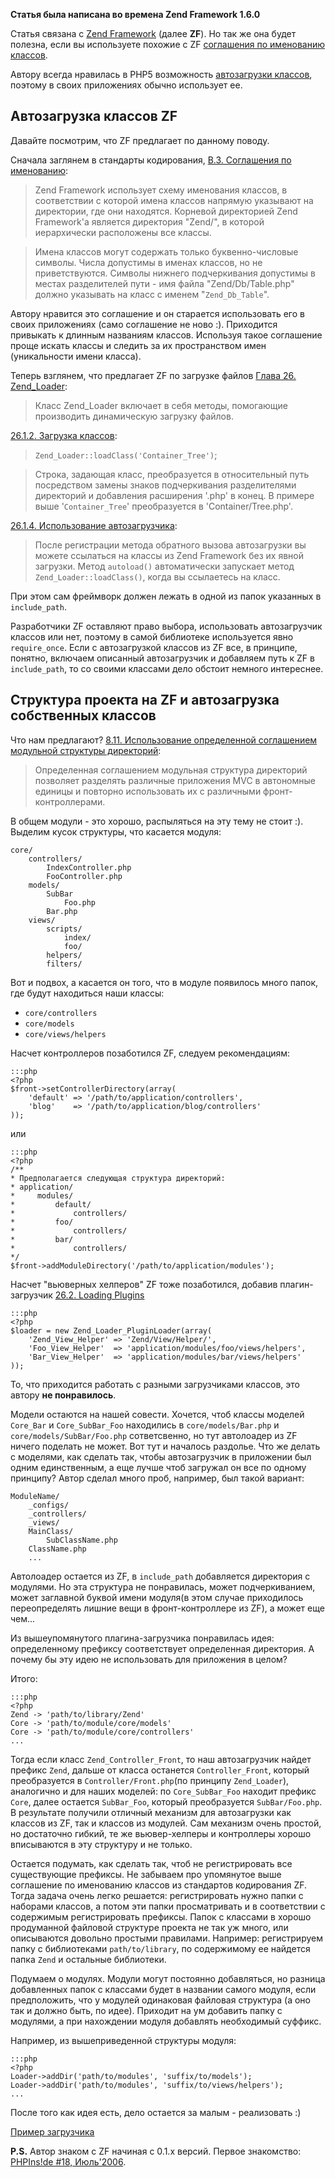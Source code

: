 **Статья была написана во времена Zend Framework 1.6.0**

Статья связана с [Zend Framework](http://framework.zend.com) (далее **ZF**). Но так же она будет полезна, если вы используете похожие с ZF [соглашения по именованию классов](http://framework.zend.com/manual/ru/coding-standard.naming-conventions.html).

<!--MORE-->

Автору всегда нравилась в PHP5 возможность [автозагрузки классов](http://php.net/autoload), поэтому в своих приложениях обычно использует ее.

Автозагрузка классов ZF
-------------------------
Давайте посмотрим, что ZF предлагает по данному поводу.

Сначала заглянем в стандарты кодирования, [B.3. Соглашения по именованию](http://framework.zend.com/manual/ru/coding-standard.naming-conventions.html):

>Zend Framework использует схему именования классов, в соответствии с которой имена классов напрямую указывают на директории, где они находятся. Корневой директорией Zend Framework'а является директория "Zend/", в которой иерархически расположены все классы.

>Имена классов могут содержать только буквенно-числовые символы. Числа допустимы в именах классов, но не приветствуются. Символы нижнего подчеркивания допустимы в местах разделителей пути - имя файла "Zend/Db/Table.php" должно указывать на класс с именем "`Zend_Db_Table`".

Автору нравится это соглашение и он старается использовать его в своих приложениях (само соглашение не ново :). Приходится привыкать к длинным названиям классов. Используя такое соглашение проще искать классы и следить за их пространством имен (уникальности имени класса).

Теперь взглянем, что предлагает ZF по загрузке файлов [Глава 26. Zend_Loader](http://framework.zend.com/manual/ru/zend.loader.html):

>Класс Zend_Loader включает в себя методы, помогающие производить динамическую загрузку файлов.

[26.1.2. Загрузка классов](http://framework.zend.com/manual/ru/zend.loader.html#zend.loader.load.class):

>`Zend_Loader::loadClass('Container_Tree')`;

>Строка, задающая класс, преобразуется в относительный путь посредством замены знаков подчеркивания разделителями директорий и добавления расширения '.php' в конец. В примере выше '`Container_Tree`' преобразуется в 'Container/Tree.php'.

[26.1.4. Использование автозагрузчика](http://framework.zend.com/manual/ru/zend.loader.html#zend.loader.load.autoload):

>После регистрации метода обратного вызова автозагрузки вы можете ссылаться на классы из Zend Framework без их явной загрузки. Метод `autoload()` автоматически запускает метод `Zend_Loader::loadClass()`, когда вы ссылаетесь на класс.

При этом сам фреймворк должен лежать в одной из папок указанных в `include_path`.

Разработчики ZF оставляют право выбора, использовать автозагрузчик классов или нет, поэтому в самой библиотеке используется явно `require_once`. Если с автозагрузкой классов из ZF все, в принципе, понятно, включаем описанный автозагрузчик и добавляем путь к ZF в `include_path`, то со своими классами дело обстоит немного интереснее.

Структура проекта на ZF и автозагрузка собственных классов
---------------------------------------------------------
Что нам предлагают?
[8.11. Использование определенной соглашением модульной структуры директорий](http://framework.zend.com/manual/ru/zend.controller.modular.html):

>Определенная соглашением модульная структура директорий позволяет разделять различные приложения MVC в автономные единицы и повторно использовать их с различными фронт-контроллерами.

В общем модули - это хорошо, распыляться на эту тему не стоит :).
Выделим кусок структуры, что касается модуля:

    core/
        controllers/
            IndexController.php
            FooController.php
        models/
            SubBar
                Foo.php
            Bar.php
        views/
            scripts/
                index/
                foo/
            helpers/
            filters/

Вот и подвох, а касается он того, что в модуле появилось много папок, где будут находиться наши классы:

- `core/controllers`
- `core/models`
- `core/views/helpers`

Насчет контроллеров позаботился ZF, следуем рекомендациям:

    :::php
    <?php
    $front->setControllerDirectory(array(
        'default' => '/path/to/application/controllers',
        'blog'    => '/path/to/application/blog/controllers'
    ));

или

    :::php
    <?php
    /**
    * Предполагается следующая структура директорий:
    * application/
    *     modules/
    *         default/
    *             controllers/
    *         foo/
    *             controllers/
    *         bar/
    *             controllers/
    */
    $front->addModuleDirectory('/path/to/application/modules');

Насчет "вьюверных хелперов" ZF тоже позаботился, добавив плагин-загрузчик [26.2. Loading Plugins](http://framework.zend.com/manual/ru/zend.loader.pluginloader.html)

    :::php
    <?php
    $loader = new Zend_Loader_PluginLoader(array(
        'Zend_View_Helper' => 'Zend/View/Helper/',
        'Foo_View_Helper'  => 'application/modules/foo/views/helpers',
        'Bar_View_Helper'  => 'application/modules/bar/views/helpers'
    ));

То, что приходится работать с разными загрузчиками классов, это автору **не понравилось**.

Модели остаются на нашей совести. Хочется, чтоб классы моделей `Core_Bar` и `Core_SubBar_Foo` находились в `core/models/Bar.php` и `core/models/SubBar/Foo.php` сответсвенно, но тут автолоадер из ZF ничего поделать не может. Вот тут и началось раздолье. Что же делать с моделями, как сделать так, чтобы автозагрузчик в приложении был одним единственным, а еще лучше чтоб загружал он все по одному принципу? Автор сделал много проб, например, был такой вариант:

    ModuleName/
        _configs/
    	_controllers/
    	_views/
    	MainClass/
            SubClassName.php
    	ClassName.php
    	...

Автолоадер остается из ZF, в `include_path` добавляется директория с модулями. Но эта структура не понравилась, может подчеркиванием, может заглавной буквой имени модуля(в этом случае приходилось переопределять лишние вещи в фронт-контроллере из ZF), а может еще чем...

Из вышеупомянутого плагина-загрузчика понравилась идея: определенному префиксу соответствует определенная директория. А почему бы эту идею не использовать для приложения в целом?

Итого:

    :::php
    <?php
    Zend -> 'path/to/library/Zend'
    Core -> 'path/to/module/core/models'
    Core -> 'path/to/module/core/controllers'
    ...

Тогда если класс `Zend_Controller_Front`, то наш автозагрузчик найдет префикс `Zend`, дальше от класса останется `Controller_Front`, который преобразуется  в `Controller/Front.php`(по принципу `Zend_Loader`), аналогично и для наших моделей: по `Core_SubBar_Foo` находит префикс `Core`, далее остается `SubBar_Foo`, который преобразуется `SubBar/Foo.php`. В результате получили отличный механизм для автозагрузки как классов из ZF, так и классов из модулей. Сам механизм очень простой, но достаточно гибкий, те же вьювер-хелперы и контроллеры хорошо вписываются в эту структуру и не только.

Остается подумать, как сделать так, чтоб не регистрировать все существующие префиксы. Не забываем про упомянутое выше соглашение по именованию классов из стандартов кодирования ZF. Тогда задача очень легко решается: регистрировать нужно папки с наборами классов, а потом эти папки просматривать и в соответствии с содержимым регистрировать префиксы. Папок с классами в хорошо продуманной файловой структуре проекта не так уж много, или описываются довольно простыми правилами.
Например: регистрируем папку с библиотеками `path/to/library`, по содержимому ее найдется папка `Zend` и остальные библиотеки.

Подумаем о модулях. Модули могут постоянно добавляться, но разница добавленных папок с классами будет в названии самого модуля, если предположить, что у модулей одинаковая файловая структура (а оно так и должно быть, по идее). Приходит на ум добавить папку с модулями, а при нахождении модуля добавлять необходимый суффикс.

Например, из вышеприведенной структуры модуля:

    :::php
    <?php
    Loader->addDir('path/to/modules', 'suffix/to/models');
    Loader->addDir('path/to/modules', 'suffix/to/views/helpers');
    ...

После того как идея есть, дело остается за малым - реализовать :)

[Пример загрузчика](http://code.google.com/p/yadro/source/browse/trunk/system/modules/core/models/Loader.php)

**P.S.** Автор знаком с ZF начиная с 0.1.x версий. Первое знакомство: [PHPIns!de #18, Июль'2006](http://phpclub.ru/detail/magazine/2006/07/).
